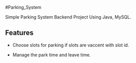 
#Parking_System

Simple  Parking System Backend Project Using Java, MySQL.



## Features

- Choose slots for parking if slots are vaccent with slot id.

- Manage the park time and leave time.


